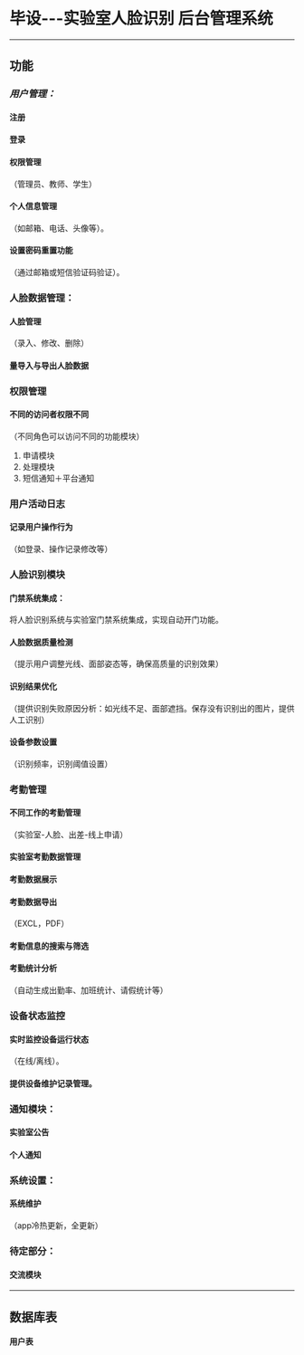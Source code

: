 # 毕设---实验室人脸识别 后台管理系统

----------

## 功能

### *用户管理：*

#### 注册

#### 登录

#### 权限管理
（管理员、教师、学生）

#### 个人信息管理
（如邮箱、电话、头像等）。

#### 设置密码重置功能
（通过邮箱或短信验证码验证）。

### 人脸数据管理：

#### 人脸管理
（录入、修改、删除）

#### 量导入与导出人脸数据

### 权限管理

#### 不同的访问者权限不同
（不同角色可以访问不同的功能模块）

1. 申请模块
2. 处理模块
3. 短信通知＋平台通知

### 用户活动日志

#### 记录用户操作行为
（如登录、操作记录修改等）

### 人脸识别模块

#### 门禁系统集成：
将人脸识别系统与实验室门禁系统集成，实现自动开门功能。

#### 人脸数据质量检测
（提示用户调整光线、面部姿态等，确保高质量的识别效果）

#### 识别结果优化
（提供识别失败原因分析：如光线不足、面部遮挡。保存没有识别出的图片，提供人工识别）

#### 设备参数设置
（识别频率，识别阈值设置）

### 考勤管理

#### 不同工作的考勤管理
（实验室-人脸、出差-线上申请）

#### 实验室考勤数据管理

#### 考勤数据展示

#### 考勤数据导出
（EXCL，PDF）

#### 考勤信息的搜索与筛选

#### 考勤统计分析
（自动生成出勤率、加班统计、请假统计等）

### 设备状态监控

#### 实时监控设备运行状态
（在线/离线）。

#### 提供设备维护记录管理。

### 通知模块：

#### 实验室公告

#### 个人通知

### 系统设置：

#### 系统维护
（app冷热更新，全更新）

### 待定部分：

#### 交流模块



----------

## 数据库表

#### 用户表



